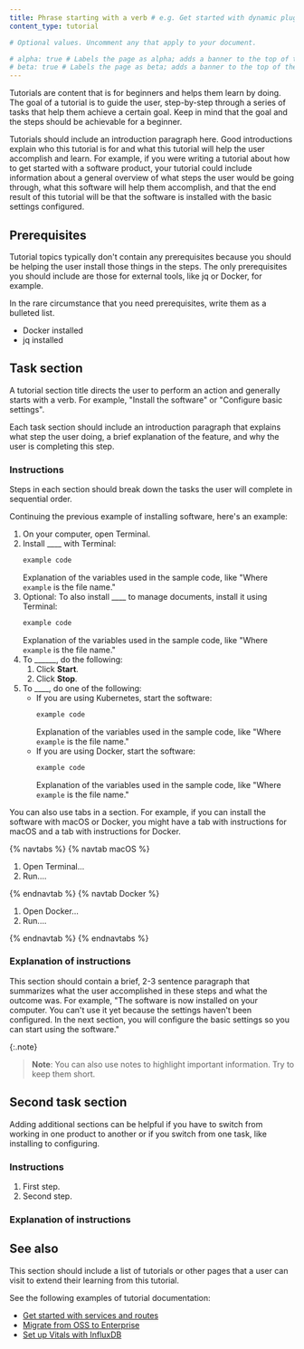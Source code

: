 ```yaml
---
title: Phrase starting with a verb # e.g. Get started with dynamic plugin ordering
content_type: tutorial

# Optional values. Uncomment any that apply to your document.

# alpha: true # Labels the page as alpha; adds a banner to the top of the page.
# beta: true # Labels the page as beta; adds a banner to the top of the page.
---
```


Tutorials are content that is for beginners and helps them learn by doing. The goal of a tutorial is to guide the user, step-by-step through a series of tasks that help them achieve a certain goal. Keep in mind that the goal and the steps should be achievable for a beginner. 

Tutorials should include an introduction paragraph here. Good introductions explain who this tutorial is for and what this tutorial will help the user accomplish and learn. For example, if you were writing a tutorial about how to get started with a software product, your tutorial could include information about a general overview of what steps the user would be going through, what this software will help them accomplish, and that the end result of this tutorial will be that the software is installed with the basic settings configured. 

## Prerequisites <!-- Optional -->

Tutorial topics typically don't contain any prerequisites because you should be helping the user install those things in the steps. The only prerequisites you should include are those for external tools, like jq or Docker, for example. 

In the rare circumstance that you need prerequisites, write them as a bulleted list.

* Docker installed
* jq installed

## Task section <!-- Header optional if there's only one task section in the article -->

A tutorial section title directs the user to perform an action and generally starts with a verb. For example, "Install the software" or "Configure basic settings".

Each task section should include an introduction paragraph that explains what step the user doing, a brief explanation of the feature, and why the user is completing this step.

### Instructions

Steps in each section should break down the tasks the user will complete in sequential order.

Continuing the previous example of installing software, here's an example:

1. On your computer, open Terminal.
1. Install ____ with Terminal:
    ```sh
    example code
    ```
    Explanation of the variables used in the sample code, like "Where `example` is the file name."
1. Optional: To also install ____ to manage documents, install it using Terminal:
    ```sh
    example code
    ```
    Explanation of the variables used in the sample code, like "Where `example` is the file name."
1. To ______, do the following:
    1. Click **Start**.
    1. Click **Stop**.
1. To ____, do one of the following:
    * If you are using Kubernetes, start the software:
        ```sh
        example code
        ```
        Explanation of the variables used in the sample code, like "Where `example` is the file name."
    * If you are using Docker, start the software:
        ```sh
        example code
        ```
        Explanation of the variables used in the sample code, like "Where `example` is the file name."

You can also use tabs in a section. For example, if you can install the software with macOS or Docker, you might have a tab with instructions for macOS and a tab with instructions for Docker.

{% navtabs %}
{% navtab macOS %}

1. Open Terminal...
1. Run....

{% endnavtab %}
{% navtab Docker %}

1. Open Docker...
1. Run....

{% endnavtab %}
{% endnavtabs %}

### Explanation of instructions <!-- Optional, but recommended -->

This section should contain a brief, 2-3 sentence paragraph that summarizes what the user accomplished in these steps and what the outcome was. For example, "The software is now installed on your computer. You can't use it yet because the settings haven't been configured. In the next section, you will configure the basic settings so you can start using the software." 

{:.note}
> **Note**: You can also use notes to highlight important information. Try to keep them short.

## Second task section <!-- Optional -->

Adding additional sections can be helpful if you have to switch from working in one product to another or if you switch from one task, like installing to configuring. 

### Instructions

1. First step.
1. Second step.

### Explanation of instructions <!-- Optional, but recommended -->

## See also <!-- Optional, but recommended -->

This section should include a list of tutorials or other pages that a user can visit to extend their learning from this tutorial.

See the following examples of tutorial documentation:
* [Get started with services and routes](https://docs.konghq.com/gateway/latest/get-started/services-and-routes/)
* [Migrate from OSS to Enterprise](https://docs.konghq.com/gateway/latest/migrate-ce-to-ke/)
* [Set up Vitals with InfluxDB](https://docs.konghq.com/gateway/latest/kong-enterprise/analytics/influx-strategy/)
